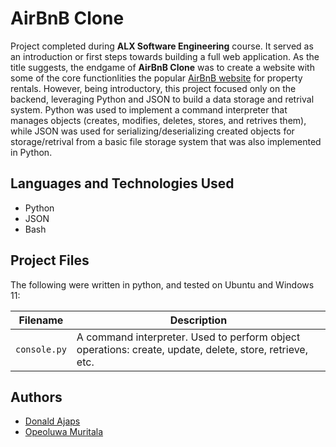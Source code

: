 # AirBnB Clone

Project completed during **ALX Software Engineering** course. It served as an introduction or first steps towards building a full web application. As the title suggests, the endgame of **AirBnB Clone** was to create a website with some of the core functionlities the popular [AirBnB website](https://www.airbnb.com/) for property rentals. However, being introductory, this project focused only on the backend, leveraging Python and JSON to build a data storage and retrival system.
Python was used to implement a command interpreter that manages objects (creates, modifies, deletes, stores, and retrives them), while JSON was used for serializing/deserializing created objects for storage/retrival from a basic file storage system that was also implemented in Python.


## Languages and Technologies Used
* Python
* JSON
* Bash

## Project Files
The following were written in python, and tested on Ubuntu and Windows 11:

| Filename | Description |
| -------- | ----------- |
| `console.py` | A command interpreter. Used to perform object operations: create, update, delete, store, retrieve, etc. |

## Authors
* [Donald Ajaps](https://github.com/adobki)
* [Opeoluwa Muritala](https://github.com/Opeoluwa-Muritala)
